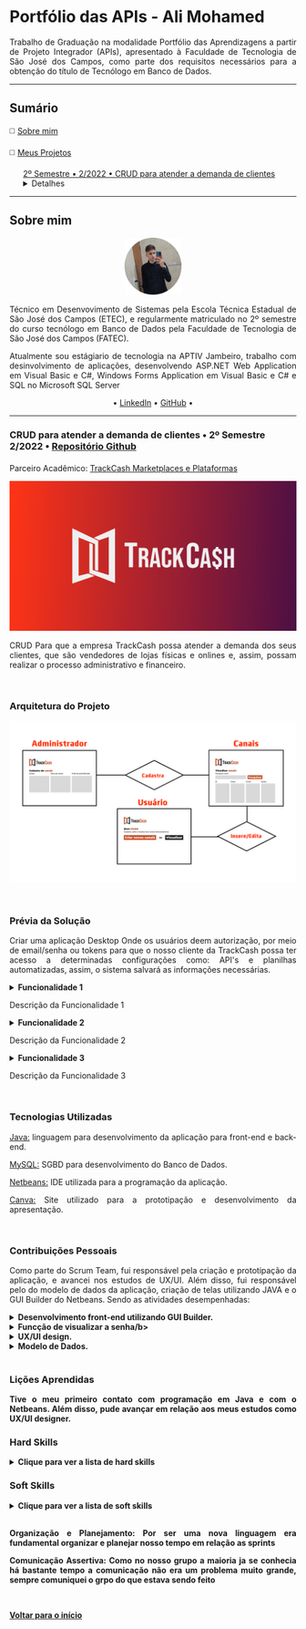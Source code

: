 <h1>Portfólio das APIs - Ali Mohamed</h1>
<p align="justify">Trabalho de Graduação na modalidade Portfólio das Aprendizagens a partir de Projeto Integrador (APIs),
apresentado à Faculdade de Tecnologia de São José dos Campos,
como parte dos requisitos necessários para a obtenção do título de Tecnólogo em Banco de Dados.</p>
<hr>
<h2>Sumário</h2>
<p>◻️ <a href="#sobre-mim">Sobre mim</a></p>
<p>◻️ <a href="#meus-projetos">Meus Projetos</a></p>
<div class="semestre2">
<ul><a href="#crud-para-atender-a-demanda-de-clientes">2º Semestre • 2/2022 • CRUD para atender a demanda de clientes</a>
  <details>
    <summary>Detalhes</summary>
    <ul>◻️ <a href="#arquitetura-do-projeto-">Arquitetura do Projeto</a></ul>
    <ul>◻️ <a href="#prévia-da-solução-">Prévia da Solução</a></ul>
    <ul>◻️ <a href="#tecnologias-utilizadas-">Tecnologias Utilizadas</a></ul>
    <ul>◻️ <a href="#contribuições-pessoais-">Contribuições Pessoais</a></ul>
    <ul>◻️ <a href="#lições-aprendidas-">Lições Aprendidas</a>
    <ul>◻️ <a href="#hard-skills-">Hard Skills</a></ul>
    <ul>◻️ <a href="#hard-skills-">Soft Skills</a></ul>
    </ul>
  </details>
</ul>
</div>
<hr>
<h2>Sobre mim</h2>
<p align="center"><img src="https://github.com/alimkhodr/PortifolioBancoDeDados/blob/main/Resume/AliMohamed.png" width="20%"></p>
<p align="justify">Técnico em Desenvovimento de Sistemas pela Escola Técnica Estadual de São José dos Campos (ETEC), 
e regularmente matriculado no 2º semestre do curso tecnólogo em Banco de Dados pela Faculdade de 
Tecnologia de São José dos Campos (FATEC).</p>
<p align="justify">Atualmente sou estágiario de tecnologia na APTIV Jambeiro, trabalho com desinvolvimento de aplicações, 
desenvolvendo ASP.NET Web Application em Visual Basic e C#, Windows Forms Application em Visual Basic e C# e SQL no Microsoft SQL Server </p>
<p align="center">• <a href="https://www.linkedin.com/in/alimohamedkhodr/">LinkedIn</a> • <a href="https://github.com/alimkhodr">GitHub</a> •</p>
<hr>
<div class="semestre2">
<h3>CRUD para atender a demanda de clientes • 2º Semestre 2/2022 • <a href="https://github.com/alimkhodr/Projeto_API_TrackCash">Repositório Github</a></h3>
<h4></h4>
<p align="justify">Parceiro Acadêmico: <a href="https://trackcash.com.br/">TrackCash Marketplaces e Plataformas</a></p>
<p align="center"><img src="https://github.com/alimkhodr/PortifolioBancoDeDados/blob/main/2Sem/trackcash.jpg" widht="20%"></img>
<p align="justify">CRUD Para que a empresa TrackCash possa atender a demanda dos seus clientes, que são vendedores de lojas físicas e onlines e, assim, possam realizar o processo administrativo e financeiro.</p>
<br>
<h3>Arquitetura do Projeto </h3>
<p align="center"><img src="https://github.com/alimkhodr/PortifolioBancoDeDados/blob/main/2Sem/ArquiteturaDoProjeto.png"></img></p>
<br>
<h3>Prévia da Solução </h3>
<p align="justify">Criar uma aplicação Desktop Onde os usuários deem autorização, por meio de email/senha ou tokens para que o nosso cliente da TrackCash possa ter acesso a determinadas configurações como: API's e planilhas automatizadas, assim, o sistema salvará as informações necessárias.</p>
<details>
  <summary><b>Funcionalidade 1</b></summary>
  <br>
  <table align="center">
    <tr>
      <td alignt="center"><img src="#" alt=""/>
      </td>     
    </tr>
  </table>
</details>
<p align="justify">Descrição da Funcionalidade 1</p>
<details>
  <summary><b>Funcionalidade 2</b></summary>
  <br>
  <table align="center">
    <tr>
      <td alignt="center"><img src="#" alt=""/>
      </td>     
    </tr>
  </table>
</details>
<p align="justify">Descrição da Funcionalidade 2</p>
<details>
  <summary><b>Funcionalidade 3</b></summary>
  <br>
  <table align="center">
    <tr>
      <td alignt="center"><img src="#" alt=""/>
      </td>     
    </tr>
  </table>
</details>
  <p align="justify">Descrição da Funcionalidade 3</p>
<br>
<h3>Tecnologias Utilizadas </h3>
<p align="justify"><a href="https://www.java.com/pt-BR/">Java:</a> linguagem para desenvolvimento da aplicação para front-end e back-end.</p>
<p align="justify"><a href="https://www.mysql.com/">MySQL:</a> SGBD para desenvolvimento do Banco de Dados.</p>
<p align="justify"><a href="https://netbeans.apache.org/">Netbeans:</a> IDE utilizada para a programação da aplicação.</p>
  <p align="justify"><a href="https://Canva.com/">Canva:</a> Site utilizado para a prototipação e desenvolvimento da apresentação.</p>
<br>
<h3>Contribuições Pessoais </h3>
<p align="justify">Como parte do Scrum Team, fui responsável pela criação e prototipação da aplicação, e avancei nos estudos de UX/UI. Além disso, fui responsável pelo do modelo de dados da aplicação, criação de telas utilizando JAVA e o GUI Builder do Netbeans. Sendo as atividades desempenhadas:</p>
  <details>
  <summary><b>Desenvolvimento front-end utilizando GUI Builder.</b></summary>
    a
</details>
    <details>
  <summary><b>Funcção de visualizar a senha/b></summary>
    a
</details>
  <details>
   <summary><b>UX/UI design.</b></summary>
  a
  </details>
  <details>
  <summary><b>Modelo de Dados.</b></summary>
    a
  </details>
<br>
<h3>Lições Aprendidas </h3>
<p align="justify">Tive o meu primeiro contato com programação em Java e com o Netbeans. Além disso, pude avançar em relação aos meus estudos como UX/UI designer.</p>
<h3>Hard Skills </h3>
<details>
  <summary><b>Clique para ver a lista de hard skills</b></summary>
  <br>
  <table align="center">
    <tr>
      <th width="300px">Tecnologia/Metodologia</th>
      <th width="300px">Classificação</th>
    </tr>
    <tr>
      <td>Java</td>
      <td>★★★☆☆☆☆☆☆☆</td>
    </tr>
    <tr>
      <td>Front-end</td>
      <td>★★★★★★☆☆☆☆</td>
    </tr>
    <tr>
      <td>Modelagem de Banco de Dados</td>
      <td>★★★★★★☆☆☆☆</td>
    </tr>
    <tr>
      <td>MySQL</td>
      <td>★★★★★☆☆☆☆☆</td>
    </tr>
    <tr>
      <td>Canva</td>
      <td>★★★★★★★★☆☆</td>
    </tr>
    <tr>
      <td>Scrum - Dev Team</td>
      <td>★★★★★☆☆☆☆☆</td>
    </tr>
    <tr>
      <td>UX/UI design</td>
      <td>★★★★★★☆☆☆☆</td>
    </tr>
  </table>
</details>
<h3>Soft Skills </h3>
<details>
<summary><b>Clique para ver a lista de soft skills</b></summary>
  <br>
  <table align="center">
    <tr>
      <th width="300px">Habilidade</th>
      <th width="300px">Classificação</th>
    </tr>
    <tr>
      <td>Proatividade</td>
      <td>★★★★★★☆☆☆☆</td>
    </tr>
    <tr>
      <td>Visão de Negócio</td>
      <td>★★★★★★☆☆☆☆</td>
    </tr>
    <tr>
      <td>Comunicação Assertiva</td>
      <td>★★★★★★☆☆☆☆</td>
    </tr>
    <tr>
      <td>Empatia</td>
      <td>★★★★★★☆☆☆☆</td>
    </tr>
    <tr>
      <td>Inteligência Emocional</td>
      <td>★★★★★★☆☆☆☆</td>
    </tr>
    <tr>
      <td>Organização e Planejamento</td>
      <td>★★★★★★☆☆☆☆</td>
    </tr>
    <tr>
      <td>Resiliência</td>
      <td>★★★★★★☆☆☆☆</td>
    </tr>
  </table>
</details>
<br>
<p align="justify"><b>Organização e Planejamento: </b>Por ser uma nova linguagem era fundamental organizar e planejar nosso tempo em relação as sprints</p>
<p align="justify"><b>Comunicação Assertiva: </b>Como no nosso grupo a maioria ja se conhecia há bastante tempo a comunicação não era um problema muito grande, sempre comuniquei o grpo do que estava sendo feito</p>
<br>
<p><a href="#sumário">Voltar para o início</a></p>
</di>
